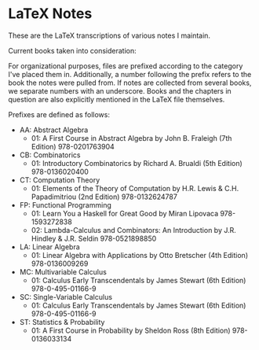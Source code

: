 LaTeX Notes
===========
These are the LaTeX transcriptions of various notes I maintain.

Current books taken into consideration:

For organizational purposes, files are prefixed according to the category I've placed them in. Additionally, a number following the
prefix refers to the book the notes were pulled from. If notes are collected from several books, we separate numbers with an underscore.
Books and the chapters in question are also explicitly mentioned in the LaTeX file themselves.

Prefixes are defined as follows:

* AA: Abstract Algebra
  * 01: A First Course in Abstract Algebra by John B. Fraleigh (7th Edition)
        978-0201763904
* CB: Combinatorics
  * 01: Introductory Combinatorics by Richard A. Brualdi (5th Edition)
        978-0136020400
* CT: Computation Theory
  * 01: Elements of the Theory of Computation by H.R. Lewis & C.H. Papadimitriou (2nd Edition)
        978-0132624787
* FP: Functional Programming
  * 01: Learn You a Haskell for Great Good by Miran Lipovaca
        978-1593272838
  * 02: Lambda-Calculus and Combinators: An Introduction by J.R. Hindley & J.R. Seldin
        978-0521898850
* LA: Linear Algebra
  * 01: Linear Algebra with Applications by Otto Bretscher (4th Edition)
        978-0136009269
* MC: Multivariable Calculus
  * 01: Calculus Early Transcendentals by James Stewart (6th Edition)
        978-0-495-01166-9
* SC: Single-Variable Calculus
  * 01: Calculus Early Transcendentals by James Stewart (6th Edition)
        978-0-495-01166-9
* ST: Statistics & Probability
  * 01: A First Course in Probability by Sheldon Ross (8th Edition)
        978-0136033134
